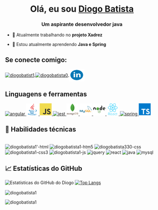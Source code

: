 <h1 align="center">
Olá, eu sou <a href="https://www.linkedin.com/in/diogo-batista1/" target="_blank" rel="noreferrer">Diogo Batista</a>
</h1>
<h3 align="center">Um aspirante desenvolvedor java</h3>

 - 🔭 Atualmente trabalhando no **projeto Xadrez**

 - 🌱 Estou atualmente aprendendo **Java e Spring**

## Se conecte comigo:
<p align="left">
<a href="https://fb.com/diogobatist1" target="blank">
    <img align="center" src="https://raw.githubusercontent.com/rahuldkjain/github-profile-readme-generator/master/src/images/icons/Social/facebook.svg" alt="diogobatist1" height="30" width="40" />
</a>
<a href="https://instagram.com/diogobatista0" target="blank">
<img align="center" src="https://raw.githubusercontent.com/rahuldkjain/github-profile-readme-generator/master/src/images/icons/Social/instagram.svg" alt="diogobatista0" height="30" width="40" />
</a>
<a href="https://linkedin.com/in/diogo-batista1" target="blank">
    <img align="center" src="imgs/linkedin.svg" alt="diogo-batista1" height="40" width="50" />
</a>
</p>

## Linguagens e ferramentas
<p align="left"> <a href="https://angular.io" target="_blank" rel="noreferrer"> <img src="https://angular.io/assets/images/logos/angular/angular.svg" alt="angular" width="40" height="40"/> </a> <a href="https://www.java.com" target="_blank" rel="noreferrer"> <img src="https://raw.githubusercontent.com/devicons/devicon/master/icons/java/java-original.svg" alt="java" width="40" height="40"/> </a> <a href="https://developer.mozilla.org/en-US/docs/Web/JavaScript" target="_blank" rel="noreferrer"> <img src="https://raw.githubusercontent.com/devicons/devicon/master/icons/javascript/javascript-original.svg" alt="javascript" width="40" height="40"/> </a> <a href="https://jestjs.io" target="_blank" rel="noreferrer"> <img src="https://www.vectorlogo.zone/logos/jestjsio/jestjsio-icon.svg" alt="jest" width="40" height="40"/> </a> <a href="https://www.mongodb.com/" target="_blank" rel="noreferrer"> <img src="https://raw.githubusercontent.com/devicons/devicon/master/icons/mongodb/mongodb-original-wordmark.svg" alt="mongodb" width="40" height="40"/> </a> <a href="https://www.mysql.com/" target="_blank" rel="noreferrer"> <img src="https://raw.githubusercontent.com/devicons/devicon/master/icons/mysql/mysql-original-wordmark.svg" alt="mysql" width="40" height="40"/> </a> <a href="https://nodejs.org" target="_blank" rel="noreferrer"> <img src="https://raw.githubusercontent.com/devicons/devicon/master/icons/nodejs/nodejs-original-wordmark.svg" alt="nodejs" width="40" height="40"/> </a> <a href="https://reactjs.org/" target="_blank" rel="noreferrer"> <img src="https://raw.githubusercontent.com/devicons/devicon/master/icons/react/react-original-wordmark.svg" alt="react" width="40" height="40"/> </a> <a href="https://spring.io/" target="_blank" rel="noreferrer"> <img src="https://www.vectorlogo.zone/logos/springio/springio-icon.svg" alt="spring" width="40" height="40"/> </a> <a href="https://www.typescriptlang.org/" target="_blank" rel="noreferrer"> <img src="https://raw.githubusercontent.com/devicons/devicon/master/icons/typescript/typescript-original.svg" alt="typescript" width="40" height="40"/> </a> </p>

## 💼 Habilidades técnicas

<div style="display: inline_block"><br>
  <img align="center" alt="diogobatista1'-html"  src="https://img.shields.io/badge/HTML-239120?style=for-the-badge&logo=html5&logoColor=white">
  <img align="center" alt="diogobatista1-htm5"  src="https://img.shields.io/badge/HTML5-E34F26?style=for-the-badge&logo=html5&logoColor=white">
  <img align="center" alt="diogobatista330-css"  src="https://img.shields.io/badge/CSS-239120?&style=for-the-badge&logo=css3&logoColor=white">
  <img align="center" alt="diogobatista1-css3"  src="https://img.shields.io/badge/CSS3-1572B6?style=for-the-badge&logo=css3&logoColor=white">
  <img align="center" alt="diogobatista1-js"  src="https://img.shields.io/badge/JavaScript-F7DF1E?style=for-the-badge&logo=javascript&logoColor=black">
  <img align="center" alt="jquery"  src="https://img.shields.io/badge/jQuery-0769AD?style=for-the-badge&logo=jquery&logoColor=white?color=red">
  <img align="center" alt="react"  src="https://img.shields.io/badge/react-0769AD?style=for-the-badge&logo=react&logoColor=white">
  <img align="center" alt="java"  src="https://img.shields.io/badge/java-%23ED8B00.svg?style=for-the-badge&logo=openjdk&logoColor=white"> 
  <img align="center" alt="mysql"  src="https://img.shields.io/badge/mysql-4479A1.svg?style=for-the-badge&logo=mysql&logoColor=white"> 
</div>

## 📈 Estatísticas do GitHub 

![Estatísticas do GitHub do Diogo](https://github-readme-stats.vercel.app/api?username=diogobatista1&show_icons=true&theme=tokyonight)
[![Top Langs](https://github-readme-stats.vercel.app/api/top-langs/?username=diogobatista1&layout=compact&theme=shadow_green&hide_border=true&title_color=A7F5AA&icon_color=4CAF50&text_color=A7F5AA&bg_color=222428)](https://github.com/diogobatista1/github-readme-stats)

<p><img align="center" src="https://github-readme-streak-stats.herokuapp.com/?user=diogobatista1&theme=dark" alt="diogobatista1" /></p>

<p align="left"> <img src="https://komarev.com/ghpvc/?username=diogobatista1&label=Profile%20views&color=38ff7a&style=flat" alt="diogobatista1" /> </p>
